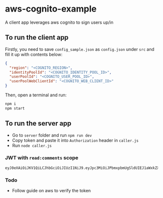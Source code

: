 # aws-cognito-example
A client app leverages aws cognito to sign users up/in

## To run the client app
Firstly, you need to save `config_sample.json` as `config.json` under `src` and fill it up with contents below:
```json
{
  "region": "<COGNITO_REGION>",
  "identityPoolId": "<COGNITO_IDENTITY_POOL_ID>",
  "userPoolId": "<COGNITO_USER_POOL_ID>",
  "userPoolWebClientId": "<COGNITO_WEB_CLIENT_ID>"
}
```
Then, open a terminal and run:
```js
npm i
npm start
```

## To run the server app
* Go to `server` folder and run `npm run dev`
* Copy token and paste it into `Authorization` header in `caller.js`
* Run `node caller.js`

### JWT with `read:comments` scope
```
eyJ0eXAiOiJKV1QiLCJhbGciOiJIUzI1NiJ9.eyJpc3MiOiJPbmxpbmUgSldUIEJ1aWxkZXIiLCJpYXQiOjE1MTc5ODQzNTcsImV4cCI6MTU0OTUyMDM3NywiYXVkIjoid3d3LmV4YW1wbGUuY29tIiwic3ViIjoianJvY2tldEBleGFtcGxlLmNvbSIsInNjb3BlIjoicmVhZDpjb21tZW50cyJ9.t9smhM4UCEB6GIgCmvxNVsnvFWh20mZbzm_zNzRFuVU
```

### Todo
* Follow guide on aws to verify the token
